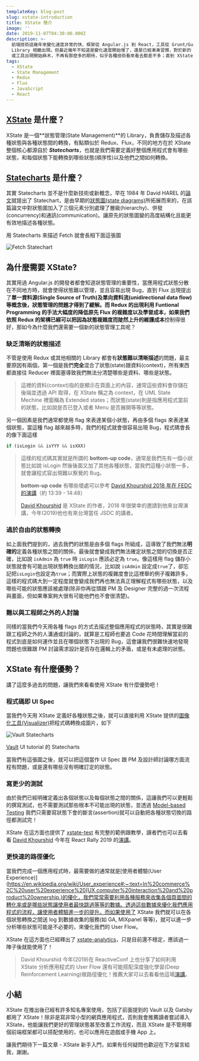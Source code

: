 ```yaml
---
templateKey: blog-post
slug: xstate-introduction
title: XState 簡介
image: ''
date: 2019-11-07T04:30:00.000Z
description: >-
  前端技術這幾年來變化速度非常的快，框架從 Angular.js 到 React，工具從 Grunt/Gulp 到 Webpack/Babel，還有各種
  Library 相繼出現。但最近幾年不知道是變化速度開始慢了，還是已經漸漸習慣，對於新的 Library
  或工具出現開始麻木，不再有那麼多的期待，似乎各種技術看來看去都差不多；直到 XState 的出現，又再讓我眼前為之一亮。
tags:
  - XState
  - State Management
  - Redux
  - Flux
  - JavaScript
  - React
---
```

## [XState](https://github.com/davidkpiano/xstate) 是什麼？

XState 是一個**狀態管理(State Management)**的 Library，負責儲存及描述各種狀態與各種狀態間的轉換，有點類似於 Redux、Flux，不同的地方在於 XState 整個核心都源自於 _**Statecharts**_，也就是我們需要定義好整個應用程式會有哪些狀態，和每個狀態下能轉換到哪些狀態(順序性)以及他們之間如何轉換。

## [Statecharts](https://en.wikipedia.org/wiki/State_diagram#Harel_statechart) 是什麼？

其實 Statecharts 並不是什麼新技術或新概念，早在 1984 年 David HAREL 的[論文](https://www.inf.ed.ac.uk/teaching/courses/seoc/2005_2006/resources/statecharts.pdf)就提出了 Statechart，是由早期的[狀態圖(state diagrams)](https://en.wikipedia.org/wiki/State_diagram)所拓展而來的，在該篇論文中對狀態圖加入了三個元素分別處理了層級(hierarchy)、併發(concurrency)和通訊(communication)。讓原先的狀態圖變的高度結構化且能更有效地描述各種狀態。

用 Statecharts 來描述 Fetch 就會長相下面這張圖

![Fetch Statechart](/img/cleanshot_2019-11-06_at_19.08.49.png "Fetch Statechart")

## 為什麼需要 XState?

其實用過 Angular.js 的開發者都會知道狀態管理的重要性，當應用程式狀態分散在不同地方時，就會使得狀態難以管理，並且容易出現 Bug，直到 Flux 出現提出了**單一資料源(Single Source of Truth)**及**單向資料流(unidirectional data flow)**等概念後，狀態管理的問題才得到了緩解。而 Redux 的出現利用 Funtional Programming 的手法大幅度的降低原先 Flux 的複雜度以及學習成本，如果我們依照 Redux 的架構已經可以把**因為狀態複雜度而陡然上升的維護成本**控制得很好，那如今為什麼我們還需要一個新的狀態管理工具呢？

### 缺乏清晰的狀態描述

不管是使用 Redux 或其他相關的 Library 都會有**狀態難以清晰描述**的問題，最主要原因有兩個，第一個是我們**完全**混合了狀態(state)跟資料(context)，所有東西都直接往 Reducer 裡面塞導致我們無法分清楚哪些是資料、哪些是狀態。

> 這裡的資料(context)指的是顯示在頁面上的內容，通常這些資料會存儲在後端並透過 API 取得，在 XState 稱之為 context，在 UML State Mechine 裡面稱為 Extended states；而狀態(state)則是指應用程式當前的狀態，比如說是否已登入或者 Menu 是否展開等等狀態。

另一個因素是我們通常都使用 flag 來表達某個小狀態，再由多個 flags 來表達某個狀態，當這種 flag 越來越多時，我們的程式就會很容易出現 Bug，程式碼會長的像下面這樣

```javascript
if (isLogin && isYYY && isXXX)
```

> 這樣的程式碼其實就是所謂的 **bottom-up code**，通常是我們先有一個小狀態比如說 isLogin 然後後面又加了其他各種狀態，當我們這種小狀態一多，就會讓程式容出現難以察覺的 Bug。
>
> **bottom-up code** 有哪些壞處可以參考 [David Khourshid 2018 年在 FEDC 的演講](https://youtu.be/ZENUkQUl1_w?t=819)（約 13:39 - 14:48）
>
> [David Khourshid](https://twitter.com/DavidKPiano) 是 XState 的作者，2018 年很榮幸的邀請到他來台灣演講，今年(2019)他也有來台灣當任 JSDC 的講者。

### 過於自由的狀態轉換

如上面我們提到的，過去我們的狀態是由多個 flags 所組成，這導致了我們無法**明確的**定義各種狀態之間的關係，最後就會變成我們無法確定狀態之間的切換是否正確，比如說 `isAdmin` 為 `true` 時 `isLogin` 應該必定為 `true`。像這樣用 flag 儲存小狀態就會有可能出現狀態轉換出錯的情況，比如說 `isAdmin` 設定成`true`了，卻忘記把`isLogin`也設定為`true`；而實際上狀態的複雜度會比這裡舉的例子複雜許多，這樣的程式碼大到一定程度就會變成我們再也無法真正理解程式有哪些狀態，以及哪些可能的狀態應該被處理(除非你再從頭跟 PM 及 Designer 完整的過一次流程與畫面，但如果專案夠大很有可能他們也不會很清楚)。

### 難以與工程師之外的人討論

同樣的當我們今天用各種 flags 的方式去描述整個應用程式的狀態時，其實是很難跟工程師之外的人溝通或討論的，就算是工程師也要追 Code 花時間理解當前的程式到底是如何運作並且在哪個狀態下出現的 Bug，這會讓我們很難快速地發現問題也很難跟 PM 討論需求設計是否存在邏輯上的矛盾，或是有未處理的狀態。

## XState 有什麼優勢？

講了這麼多過去的問題，讓我們來看看使用 XState 有什麼優勢吧！

### 程式碼即 UI Spec

當我們今天用 XState 定義好各種狀態之後，就可以直接利用 XState 提供的[圖像化工具(Visualizer)](https://xstate.js.org/viz/)把程式碼轉換成圖片，如下

![Vault Statecharts](/img/cleanshot_2019-11-06_at_22.09.25.png "Vault Statecharts")

[Vault](https://www.vaultproject.io/) UI tutorial 的 Statecharts

當我們有這張圖之後，就可以把這個當作 UI Spec 跟 PM 及設計師討論哪方面流程有問題，或是還有哪些沒有明確訂定的狀態。

### 寫更少的測試

由於我們已經明確定義出各個狀態以及每個狀態之間的關係，這讓我們可以更輕鬆的撰寫測試，也不需要測試那些根本不可能出現的狀態，並透過 [Model-based Testing](https://en.wikipedia.org/wiki/Model-based_testing) 我們只需要寫狀態下會的斷言(assertion)就可以自動把各種狀態切換的路徑都測試完！

XState 在這方面也提供了 [xstate-test](https://github.com/davidkpiano/xstate/tree/master/packages/xstate-test) 有完整的範例跟教學，讀者們也可以去看看 [David Khourshid](https://twitter.com/DavidKPiano) 今年在 React Rally 2019 的[演講](https://www.youtube.com/watch?v=tpNmPKjPSFQ)。

### 更快速的路徑優化

當我們完成一個應用程式時，最需要做的通常就是\[使用者體驗(User Experience)](https://en.wikipedia.org/wiki/User_experience#:~:text=In%20commerce%2C%20user%20experience%20(UX,computer%20interaction%20and%20product%20ownership.)的優化，我們常常需要利用各種服務來收集各個頁面間的轉化率或是哪些狀態讓使用者最快跳過等等的數據。透過這些數據來優化我們應用程式的流程，讓使用者體驗進一步的提升。而如果使用了 XState 我們就可以在各個狀態轉換之間送 log 到數據收集的服務(如 GA, MIXpanel 等等)，就可以進一步分析哪些狀態可能是不必要的，來優化我們的 User Flow。

XState 在這方面也已經釋出了 [xstate-analytics](https://github.com/davidkpiano/xstate/tree/master/packages/xstate-analytics)，只是目前還不穩定，應該過一陣子後就能使用了！

> David Khourshid 今年(2019)在 ReactiveConf 上也分享了如何利用 XState 分析應用程式的 User Flow 還有可能搭配深度強化學習(Deep Reinforcement Learning)做路徑優化！推薦大家可以去看看他這場[演講](https://www.youtube.com/watch?v=na1-RumWtxE&fbclid=IwAR15N3cd_0PYZo6ilTfQHuA9uO1EclHEniHcpabZ2J6-h-YqOvzM6TnV51A)。

## 小結

XState 在推出後已經有許多知名專案使用，包括了前面提到的 Vault 以及 Gatsby 都用了 XState！除非是寫非常小型的網頁應用程式，否則我會推薦讀者嘗試導入 XState，他能讓我們更好的管理狀態甚至改善工作流程，而且 XState 是不管用哪個前端框架都可以搭配使用的，也可以應用在遊戲或手機 App 上。

讓我們期待下一篇文章 - XState 新手入門，如果有任何疑問也歡迎在下方留言給我，謝謝。
